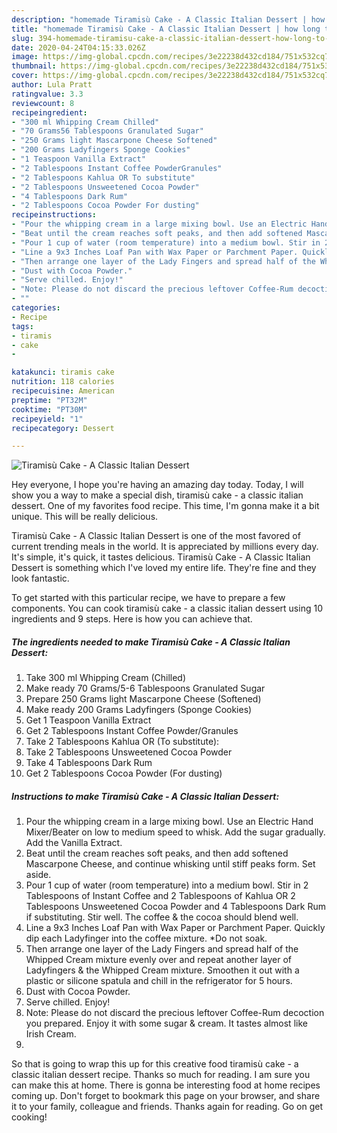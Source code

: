 ```yaml
---
description: "homemade Tiramisù Cake - A Classic Italian Dessert | how long to fry Tiramisù Cake - A Classic Italian Dessert"
title: "homemade Tiramisù Cake - A Classic Italian Dessert | how long to fry Tiramisù Cake - A Classic Italian Dessert"
slug: 394-homemade-tiramisu-cake-a-classic-italian-dessert-how-long-to-fry-tiramisu-cake-a-classic-italian-dessert
date: 2020-04-24T04:15:33.026Z
image: https://img-global.cpcdn.com/recipes/3e22238d432cd184/751x532cq70/tiramisu-cake-a-classic-italian-dessert-recipe-main-photo.jpg
thumbnail: https://img-global.cpcdn.com/recipes/3e22238d432cd184/751x532cq70/tiramisu-cake-a-classic-italian-dessert-recipe-main-photo.jpg
cover: https://img-global.cpcdn.com/recipes/3e22238d432cd184/751x532cq70/tiramisu-cake-a-classic-italian-dessert-recipe-main-photo.jpg
author: Lula Pratt
ratingvalue: 3.3
reviewcount: 8
recipeingredient:
- "300 ml Whipping Cream Chilled"
- "70 Grams56 Tablespoons Granulated Sugar"
- "250 Grams light Mascarpone Cheese Softened"
- "200 Grams Ladyfingers Sponge Cookies"
- "1 Teaspoon Vanilla Extract"
- "2 Tablespoons Instant Coffee PowderGranules"
- "2 Tablespoons Kahlua OR To substitute"
- "2 Tablespoons Unsweetened Cocoa Powder"
- "4 Tablespoons Dark Rum"
- "2 Tablespoons Cocoa Powder For dusting"
recipeinstructions:
- "Pour the whipping cream in a large mixing bowl. Use an Electric Hand Mixer/Beater on low to medium speed to whisk. Add the sugar gradually. Add the Vanilla Extract."
- "Beat until the cream reaches soft peaks, and then add softened Mascarpone Cheese, and continue whisking until stiff peaks form. Set aside."
- "Pour 1 cup of water (room temperature) into a medium bowl. Stir in 2 Tablespoons of Instant Coffee and 2 Tablespoons of Kahlua OR 2 Tablespoons Unsweetened Cocoa Powder and 4 Tablespoons Dark Rum if substituting. Stir well. The coffee &amp; the cocoa should blend well."
- "Line a 9x3 Inches Loaf Pan with Wax Paper or Parchment Paper. Quickly dip each Ladyfinger into the coffee mixture. *Do not soak."
- "Then arrange one layer of the Lady Fingers and spread half of the Whipped Cream mixture evenly over and repeat another layer of Ladyfingers &amp; the Whipped Cream mixture. Smoothen it out with a plastic or silicone spatula and chill in the refrigerator for 5 hours."
- "Dust with Cocoa Powder."
- "Serve chilled. Enjoy!"
- "Note: Please do not discard the precious leftover Coffee-Rum decoction you prepared. Enjoy it with some sugar &amp; cream. It tastes almost like Irish Cream."
- ""
categories:
- Recipe
tags:
- tiramis
- cake
- 

katakunci: tiramis cake  
nutrition: 118 calories
recipecuisine: American
preptime: "PT32M"
cooktime: "PT30M"
recipeyield: "1"
recipecategory: Dessert

---
```



![Tiramisù Cake - A Classic Italian Dessert](https://img-global.cpcdn.com/recipes/3e22238d432cd184/751x532cq70/tiramisu-cake-a-classic-italian-dessert-recipe-main-photo.jpg)

Hey everyone, I hope you're having an amazing day today. Today, I will show you a way to make a special dish, tiramisù cake - a classic italian dessert. One of my favorites food recipe. This time, I'm gonna make it a bit unique. This will be really delicious.



Tiramisù Cake - A Classic Italian Dessert is one of the most favored of current trending meals in the world. It is appreciated by millions every day. It's simple, it's quick, it tastes delicious. Tiramisù Cake - A Classic Italian Dessert is something which I've loved my entire life. They're fine and they look fantastic.


To get started with this particular recipe, we have to prepare a few components. You can cook tiramisù cake - a classic italian dessert using 10 ingredients and 9 steps. Here is how you can achieve that.

<!--inarticleads1-->

##### The ingredients needed to make Tiramisù Cake - A Classic Italian Dessert:

1. Take 300 ml Whipping Cream (Chilled)
1. Make ready 70 Grams/5-6 Tablespoons Granulated Sugar
1. Prepare 250 Grams light Mascarpone Cheese (Softened)
1. Make ready 200 Grams Ladyfingers (Sponge Cookies)
1. Get 1 Teaspoon Vanilla Extract
1. Get 2 Tablespoons Instant Coffee Powder/Granules
1. Take 2 Tablespoons Kahlua OR (To substitute):
1. Take 2 Tablespoons Unsweetened Cocoa Powder
1. Take 4 Tablespoons Dark Rum
1. Get 2 Tablespoons Cocoa Powder (For dusting)




<!--inarticleads2-->

##### Instructions to make Tiramisù Cake - A Classic Italian Dessert:

1. Pour the whipping cream in a large mixing bowl. Use an Electric Hand Mixer/Beater on low to medium speed to whisk. Add the sugar gradually. Add the Vanilla Extract.
1. Beat until the cream reaches soft peaks, and then add softened Mascarpone Cheese, and continue whisking until stiff peaks form. Set aside.
1. Pour 1 cup of water (room temperature) into a medium bowl. Stir in 2 Tablespoons of Instant Coffee and 2 Tablespoons of Kahlua OR 2 Tablespoons Unsweetened Cocoa Powder and 4 Tablespoons Dark Rum if substituting. Stir well. The coffee &amp; the cocoa should blend well.
1. Line a 9x3 Inches Loaf Pan with Wax Paper or Parchment Paper. Quickly dip each Ladyfinger into the coffee mixture. *Do not soak.
1. Then arrange one layer of the Lady Fingers and spread half of the Whipped Cream mixture evenly over and repeat another layer of Ladyfingers &amp; the Whipped Cream mixture. Smoothen it out with a plastic or silicone spatula and chill in the refrigerator for 5 hours.
1. Dust with Cocoa Powder.
1. Serve chilled. Enjoy!
1. Note: Please do not discard the precious leftover Coffee-Rum decoction you prepared. Enjoy it with some sugar &amp; cream. It tastes almost like Irish Cream.
1. 




So that is going to wrap this up for this creative food tiramisù cake - a classic italian dessert recipe. Thanks so much for reading. I am sure you can make this at home. There is gonna be interesting food at home recipes coming up. Don't forget to bookmark this page on your browser, and share it to your family, colleague and friends. Thanks again for reading. Go on get cooking!
